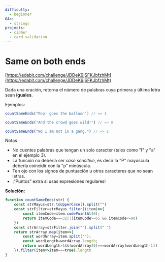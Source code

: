 ```yaml
---
difficulty:
  - beginner
OAs:
  - strings
projects:
  - cipher
  - card validation
---
```


# Same on both ends

[https://edabit.com/challenge/JDDeK9jSFKJbfzhMt](https://edabit.com/challenge/JDDeK9jSFKJbfzhMt)

Dada una oración, retorna el número de palabras cuya primera y última letra sean
**iguales**.

Ejemplos:

```js
countSameEnds("Pop! goes the balloon") // => 1

countSameEnds("And the crowd goes wild!") // => 0

countSameEnds("No I am not in a gang.") // => 1
```

Notas

- No cuentes palabras que tengan un solo caracter (tales como "I" y "a"
  en el ejemplo 3).
- La función no debería ser _case sensitive_, es decir la "P" mayúscula debería
  coincidir con la "p" minúscula.
- Ten ojo con los signos de puntuación u otros caracteres que no sean letras.
- ¡“Puntos” extra si usas expresiones regulares!

__Solución:__
```js
function countSameEnds(str) {
	const strMayus=str.toUpperCase().split("")
	const strFilter=strMayus.filter((item)=>{
		const itemCode=item.codePointAt(0);
		return itemCode===32||(itemCode>=65 && itemCode<=90)
	})
	const strArray=strFilter.join("").split(" ")
	return strArray.map(item=>{
		const wordArray=item.split("");
		const wordLength=wordArray.length;
		return wordLength>1&&(wordArray[0]===wordArray[wordLength-1])
	}).filter(item=>item===true).length
}
```

